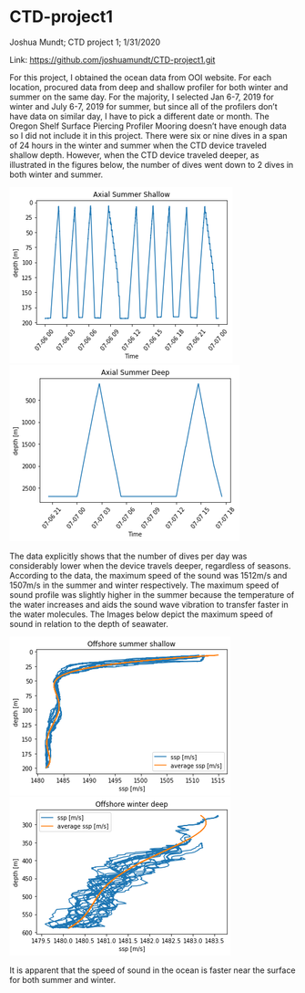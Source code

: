 # CTD-project1

Joshua Mundt;
CTD project 1;
1/31/2020

Link:  https://github.com/joshuamundt/CTD-project1.git

  For this project, I obtained the ocean data from OOI website. For each location, procured data from deep and shallow profiler for both winter and summer on the same day. For the majority,  I selected Jan 6-7, 2019 for winter and July 6-7, 2019 for summer, but since all of the profilers don’t have data on similar day, I have to pick a different date or month. The Oregon Shelf Surface Piercing Profiler Mooring doesn’t have enough data so I did not include it in this project. 
There were six or nine dives in a span of 24 hours in the winter and summer when the CTD device traveled shallow depth. However, when the CTD device traveled deeper, as illustrated in the figures below, the number of dives went down to 2 dives in both winter and summer.

![](images/Axial_Summer_Shallow.png)
![](images/Axial_Summer_Deep.png)

The data explicitly shows that the number of dives per day was considerably lower when the device travels deeper, regardless of seasons. According to the data, the maximum speed of the sound was 1512m/s and 1507m/s in the summer and winter respectively. The maximum speed of sound profile was slightly higher in the summer because the temperature of the water increases and aids the sound wave vibration to transfer faster in the water molecules. The Images below depict the maximum speed of sound in relation to the depth of seawater.

![](images/Offshore_Summer_Shallow.png)
![](images/Offshore_Winter_Deep.png)

It is apparent that the speed of sound in the ocean is faster near the surface for both summer and winter.
